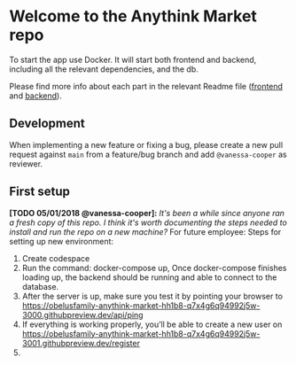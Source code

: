 # Welcome to the Anythink Market repo

To start the app use Docker. It will start both frontend and backend, including all the relevant dependencies, and the db.

Please find more info about each part in the relevant Readme file ([frontend](frontend/readme.md) and [backend](backend/README.md)).

## Development

When implementing a new feature or fixing a bug, please create a new pull request against `main` from a feature/bug branch and add `@vanessa-cooper` as reviewer.

## First setup

**[TODO 05/01/2018 @vanessa-cooper]:** _It's been a while since anyone ran a fresh copy of this repo. I think it's worth documenting the steps needed to install and run the repo on a new machine?_
For future employee:
Steps for setting up new environment:
1. Create codespace 
2. Run the command: docker-compose up, Once docker-compose finishes loading up, the backend should be running and able to connect to the database.
3. After the server is up, make sure you test it by pointing your browser to https://obelusfamily-anythink-market-hh1b8-q7x4g6q94992j5w-3000.githubpreview.dev/api/ping 
4. If everything is working properly, you’ll be able to create a new user on https://obelusfamily-anythink-market-hh1b8-q7x4g6q94992j5w-3001.githubpreview.dev/register
5. 
